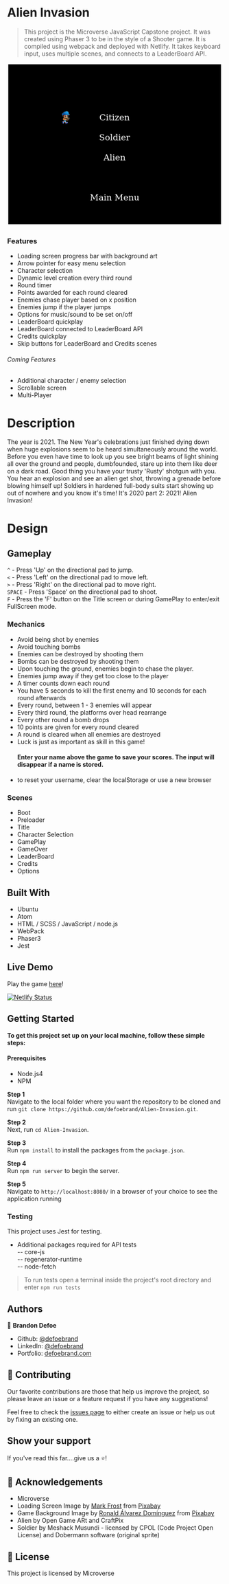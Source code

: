 # Alien Invasion

> This project is the Microverse JavaScript Capstone project. It was created using Phaser 3 to be in the style of a Shooter game. It is compiled using webpack and deployed with Netlify. It takes keyboard input, uses multiple scenes, and connects to a LeaderBoard API.

![screenshot](src/Assets/screenshot.png)

### Features

-   Loading screen progress bar with background art
-   Arrow pointer for easy menu selection
-   Character selection
-   Dynamic level creation every third round
-   Round timer
-   Points awarded for each round cleared
-   Enemies chase player based on x position
-   Enemies jump if the player jumps
-   Options for music/sound to be set on/off
-   LeaderBoard quickplay
-   LeaderBoard connected to LeaderBoard API
-   Credits quickplay
-   Skip buttons for LeaderBoard and Credits scenes

###### Coming Features

-   Additional character / enemy selection
-   Scrollable screen
-   Multi-Player

# Description

The year is 2021. The New Year's celebrations just finished dying down when huge explosions seem to be heard simultaneously around the world. Before you even have time to look up you see bright beams of light shining all over the ground and people, dumbfounded, stare up into them like deer on a dark road. Good thing you have your trusty 'Rusty' shotgun with you. You hear an explosion and see an alien get shot, throwing a grenade before blowing himself up! Soldiers in hardened full-body suits start showing up out of nowhere and you know it's time! It's 2020 part 2: 2021! Alien Invasion!

# Design
## Gameplay
 `^` - Press 'Up' on the directional pad to jump.  
 `<` - Press 'Left' on the directional pad to move left.  
 `>` - Press 'Right' on the directional pad to move right.  
 `SPACE` - Press 'Space' on the directional pad to shoot.   
 `F` - Press the 'F' button on the Title screen or during GamePlay to enter/exit FullScreen mode.  

 ### Mechanics
-   Avoid being shot by enemies
-   Avoid touching bombs
-   Enemies can be destroyed by shooting them
-   Bombs can be destroyed by shooting them
-   Upon touching the ground, enemies begin to chase the player.
-   Enemies jump away if they get too close to the player
-   A timer counts down each round
-   You have 5 seconds to kill the first enemy and 10 seconds for each round afterwards
-   Every round, between 1 - 3 enemies will appear
-   Every third round, the platforms over head rearrange
-   Every other round a bomb drops
-   10 points are given for every round cleared
-   A round is cleared when all enemies are destroyed
-   Luck is just as important as skill in this game!
    #### Enter your name above the game to save your scores. The input will disappear if a name is stored.
-   to reset your username, clear the localStorage or use a new browser

### Scenes
-   Boot
-   Preloader
-   Title
-   Character Selection
-   GamePlay
-   GameOver
-   LeaderBoard
-   Credits
-   Options

## Built With

-   Ubuntu
-   Atom
-   HTML / SCSS / JavaScript / node.js
-   WebPack
-   Phaser3
-   Jest

## Live Demo

Play the game [here](https://quirky-nobel-917e25.netlify.app/)!

[![Netlify Status](https://api.netlify.com/api/v1/badges/431eebb7-7616-4051-b029-431a6c88459a/deploy-status)](https://app.netlify.com/sites/quirky-nobel-917e25/deploys)



## Getting Started
**To get this project set up on your local machine, follow these simple steps:**

#### Prerequisites
 - Node.js4
 - NPM

**Step 1**<br>
Navigate to the local folder where you want the repository to be cloned and run
`git clone https://github.com/defoebrand/Alien-Invasion.git`.<br>

**Step 2**<br>
Next, run `cd Alien-Invasion`.<br>

**Step 3**<br>
Run `npm install` to install the packages from the `package.json`.<br>

**Step 4**<br>
Run `npm run server` to begin the server.<br>

**Step 5**<br>
Navigate to `http://localhost:8080/` in a browser of your choice to see the application running<br>

### Testing
This project uses Jest for testing.
 - Additional packages required for API tests  
   -- core-js  
   -- regenerator-runtime  
   -- node-fetch
> To run tests open a terminal inside the project's root directory and enter `npm run tests`

## Authors

👤 **Brandon Defoe**

-   Github: [@defoebrand](https://github.com/defoebrand)
-   LinkedIn: [@defoebrand](https://www.linkedin.com/in/defoebrand/)
-   Portfolio: [defoebrand.com](https://www.defoebrand.com)

## 🤝 Contributing

Our favorite contributions are those that help us improve the project, so please leave an issue or a feature request if you have any suggestions!

Feel free to check the [issues page](https://github.com/defoebrand/Invasion/issues) to either create an issue or help us out by fixing an existing one.

## Show your support

If you've read this far....give us a ⭐️!

## :clap: Acknowledgements

-   Microverse  
-   Loading Screen Image by <a href="https://pixabay.com/users/blackdog1966-8141061/?utm_source=link-attribution&amp;utm_medium=referral&amp;utm_campaign=image&amp;utm_content=4251449">Mark Frost</a> from <a href="https://pixabay.com/?utm_source=link-attribution&amp;utm_medium=referral&amp;utm_campaign=image&amp;utm_content=4251449">Pixabay</a>
-   Game Background Image by <a href="https://pixabay.com/users/ronald519-15126076/?utm_source=link-attribution&amp;utm_medium=referral&amp;utm_campaign=image&amp;utm_content=4863395">Ronald Álvarez Domínguez</a> from <a href="https://pixabay.com/?utm_source=link-attribution&amp;utm_medium=referral&amp;utm_campaign=image&amp;utm_content=4863395">Pixabay</a>
-   Alien by Open Game ARt and CraftPix
-   Soldier by Meshack Musundi - licensed by CPOL (Code Project Open License) and Dobermann software (original sprite)

## 📝 License

This project is licensed by Microverse
